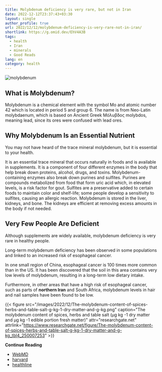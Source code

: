 ```yaml
---
title: Molybdenum deficiency is very rare, but not in Iran
date: 2022-12-12T23:37:43+03:30
layout: single
author_profile: true
url: 2022/12/12/molybdenum-deficiency-is-very-rare-not-in-iran/
shortlink: https://g.omid.dev/EhV4A3B
tags:
  - health
  - Iran
  - minerals
  - Good Reads
lang: en
category: health
---
```

![molybdenum](/images/2022/12/molybdenum.jpg)

## What is Molybdenum?

Molybdenum is a chemical element with the symbol Mo and atomic number 42 which is located in period 5 and group 6. The name is from Neo-Latin molybdaenum, which is based on Ancient Greek Μόλυβδος molybdos, meaning lead, since its ores were confused with lead ores.

## Why Molybdenum Is an Essential Nutrient

You may not have heard of the trace mineral molybdenum, but it is essential to your health.

It is an essential trace mineral that occurs naturally in foods and is available in supplements. It is a component of four different enzymes in the body that help break down proteins, alcohol, drugs, and toxins. Molybdenum-containing enzymes also break down purines and sulfites. Purines are compounds metabolized from food that form uric acid which, in elevated levels, is a risk factor for gout. Sulfites are a preservative added to certain foods to maintain color and shelf-life; some people develop a sensitivity to sulfites, causing an allergic reaction. Molybdenum is stored in the liver, kidneys, and bone. The kidneys are efficient at removing excess amounts in the body if not needed.

## Very Few People Are Deficient

Although supplements are widely available, molybdenum deficiency is very rare in healthy people.

Long-term molybdenum deficiency has been observed in some populations and linked to an increased risk of esophageal cancer.

In one small region of China, esophageal cancer is 100 times more common than in the US. It has been discovered that the soil in this area contains very low levels of molybdenum, resulting in a long-term low dietary intake.

Furthermore, in other areas that have a high risk of esophageal cancer, such as parts of **northern Iran** and South Africa, molybdenum levels in hair and nail samples have been found to be low.

{{< figure src="/images/2022/12/The-molybdenum-content-of-spices-herbs-and-table-salt-g-kg-1-dry-matter-and-g-kg.png" caption="The molybdenum content of spices, herbs and table salt (µg kg -1 dry matter and µg kg -1 edible portion fresh matter)" attr="researchgate.net" attrlink="https://www.researchgate.net/figure/The-molybdenum-content-of-spices-herbs-and-table-salt-g-kg-1-dry-matter-and-g-kg_tbl4_250007253" >}}

**Continue Reading**

* [WebMD](https://www.webmd.com/vitamins/ai/ingredientmono-1249/molybdenum)
* [harvard](https://www.hsph.harvard.edu/nutritionsource/molybdenum/)
* [healthline](https://www.healthline.com/nutrition/molybdenum)